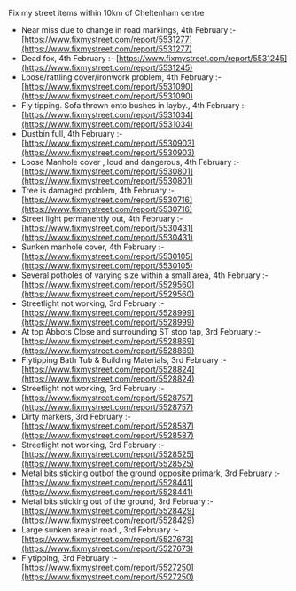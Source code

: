 Fix my street items within 10km of Cheltenham centre

<!-- fix_marker starts -->

- Near miss due to change in road markings, 4th February :- [https://www.fixmystreet.com/report/5531277](https://www.fixmystreet.com/report/5531277)
- Dead fox, 4th February :- [https://www.fixmystreet.com/report/5531245](https://www.fixmystreet.com/report/5531245)
- Loose/rattling cover/ironwork problem, 4th February :- [https://www.fixmystreet.com/report/5531090](https://www.fixmystreet.com/report/5531090)
- Fly tipping. Sofa thrown onto bushes in layby., 4th February :- [https://www.fixmystreet.com/report/5531034](https://www.fixmystreet.com/report/5531034)
- Dustbin full, 4th February :- [https://www.fixmystreet.com/report/5530903](https://www.fixmystreet.com/report/5530903)
- Loose Manhole cover , loud and dangerous, 4th February :- [https://www.fixmystreet.com/report/5530801](https://www.fixmystreet.com/report/5530801)
- Tree is damaged problem, 4th February :- [https://www.fixmystreet.com/report/5530716](https://www.fixmystreet.com/report/5530716)
- Street light permanently out, 4th February :- [https://www.fixmystreet.com/report/5530431](https://www.fixmystreet.com/report/5530431)
- Sunken manhole cover, 4th February :- [https://www.fixmystreet.com/report/5530105](https://www.fixmystreet.com/report/5530105)
- Several potholes of varying size within a small area, 4th February :- [https://www.fixmystreet.com/report/5529560](https://www.fixmystreet.com/report/5529560)
- Streetlight not working, 3rd February :- [https://www.fixmystreet.com/report/5528999](https://www.fixmystreet.com/report/5528999)
- At top Abbots Close and surrounding ST stop tap, 3rd February :- [https://www.fixmystreet.com/report/5528869](https://www.fixmystreet.com/report/5528869)
- Flytipping Bath Tub & Building Materials, 3rd February :- [https://www.fixmystreet.com/report/5528824](https://www.fixmystreet.com/report/5528824)
- Streetlight not working, 3rd February :- [https://www.fixmystreet.com/report/5528757](https://www.fixmystreet.com/report/5528757)
- Dirty markers, 3rd February :- [https://www.fixmystreet.com/report/5528587](https://www.fixmystreet.com/report/5528587)
- Streetlight not working, 3rd February :- [https://www.fixmystreet.com/report/5528525](https://www.fixmystreet.com/report/5528525)
- Metal bits sticking outbof the ground opposite primark, 3rd February :- [https://www.fixmystreet.com/report/5528441](https://www.fixmystreet.com/report/5528441)
- Metal bits sticking out of the ground, 3rd February :- [https://www.fixmystreet.com/report/5528429](https://www.fixmystreet.com/report/5528429)
- Large sunken area in road., 3rd February :- [https://www.fixmystreet.com/report/5527673](https://www.fixmystreet.com/report/5527673)
- Flytipping, 3rd February :- [https://www.fixmystreet.com/report/5527250](https://www.fixmystreet.com/report/5527250)

<!-- fix_marker ends -->